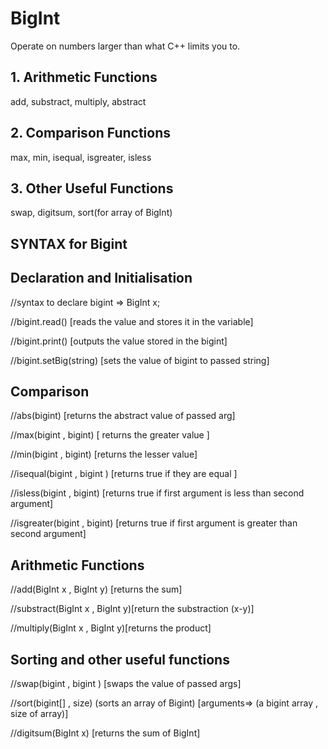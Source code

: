 # BigInt
Operate on numbers larger than what C++ limits you to.
## 1. Arithmetic Functions 
add, substract, multiply, abstract
## 2. Comparison Functions
max, min, isequal, isgreater, isless
## 3. Other Useful Functions
swap, digitsum, sort(for array of BigInt)

## SYNTAX for Bigint

## Declaration and Initialisation
//syntax to declare bigint => BigInt x;

//bigint.read() [reads the value and stores it in the variable]

//bigint.print() [outputs the value stored in the bigint]

//bigint.setBig(string) [sets the value of bigint to passed string]

## Comparison
//abs(bigint) [returns the abstract value of passed arg]

//max(bigint , bigint) [ returns the greater value ]

//min(bigint , bigint) [returns the lesser value]

//isequal(bigint , bigint ) [returns true if they are equal ]

//isless(bigint , bigint) [returns true if first argument is less than second argument]

//isgreater(bigint , bigint) [returns true if first argument is greater than second argument]

## Arithmetic Functions
//add(BigInt x , BigInt y) [returns the sum]

//substract(BigInt x , BigInt y)[return the substraction (x-y)]

//multiply(BigInt x , BigInt y)[returns the product]

## Sorting and other useful functions
//swap(bigint , bigint ) [swaps the value of passed args]

//sort(bigint[] , size) (sorts an array of Bigint) [arguments=> (a bigint array , size of array)]

//digitsum(BigInt x) [returns the sum of BigInt]
